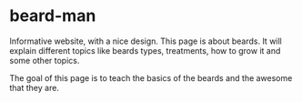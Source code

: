 # beard-man
Informative website, with a nice design. This page is about beards. It will explain different topics like beards types, treatments, how to grow it and some other topics.

The goal of this page is to teach the basics of the beards and the awesome that they are.
